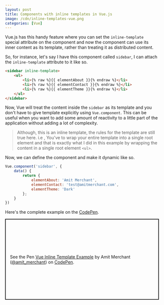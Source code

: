 ```yaml
---
layout: post
title: Components with inline templates in Vue.js
image: /cdn/inline-templates-vue.png
categories: [Vue]
---
```


Vue.js has this handy feature where you can set the `inline-template` special attribute on the component and now the component can use its inner content as its template, rather than treating it as distributed content.

So, for instance, let's say I have this component called `sidebar`, I can attach the `inline-template` attribute to it like so.

```html
<sidebar inline-template>
    <ul>
        <li>{% raw %}{{ elementAbout }}{% endraw %}</li>
        <li>{% raw %}{{ elementContact }}{% endraw %}</li>
        <li>{% raw %}{{ elementTheme }}{% endraw %}</li>
    </ul>
</sidebar>
```

Now, Vue will treat the content inside the `sidebar` as its template and you don't have to give template explicitly using `Vue.component`. This can be useful when you want to add some amount of reactivity to a little part of the application without adding a lot of complexity.

> Although, this is an inline template, the rules for the template are still true here. i.e , You've to wrap your entire template into a single root element and that is exactly what I did in this example by wrapping the content in a single root element `<ul>`.

Now, we can define the component and make it dynamic like so.

```js
Vue.component('sidebar', {
    data() {
        return {
            elementAbout: 'Amit Merchant',
            elementContact: 'test@amitmerchant.com',
            elementTheme: 'Dark'
        };
    }
})
```

Here's the complete example on the [CodePen](https://codepen.io/amit_merchant/pen/NWGzeJK?editors=0010).

<p class="codepen" data-height="265" data-theme-id="dark" data-default-tab="html,result" data-user="amit_merchant" data-slug-hash="NWGzeJK" style="height: 265px; box-sizing: border-box; display: flex; align-items: center; justify-content: center; border: 2px solid; margin: 1em 0; padding: 1em;" data-pen-title="Vue Inline Template Example">
  <span>See the Pen <a href="https://codepen.io/amit_merchant/pen/NWGzeJK">
  Vue Inline Template Example</a> by Amit Merchant (<a href="https://codepen.io/amit_merchant">@amit_merchant</a>)
  on <a href="https://codepen.io">CodePen</a>.</span>
</p>
<script async src="https://static.codepen.io/assets/embed/ei.js"></script>

